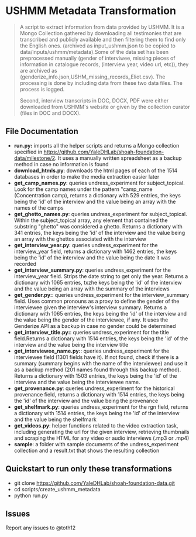# USHMM Metadata Transformation

> A script to extract information from data provided by USHMM. It is a Mongo Collection gathered by downloading all testimonies that are transcribed and publicly available and then filtering them to find only the English ones. (archived as input_ushmm.json to be copied to data/inputs/ushmm/metadata).Some of the data set has been preprocessed manually (gender of interviwee, missing pieces of information in catalogue records, (interview year, video url, etc)), they are archived as (genderize_info.json,USHM_missing_records_Eliot.csv). The processing is done by including data from these two data files. The process is logged.
> 
> Second, interview transcripts in DOC, DOCX, PDF were either downloaded from USHMM's website or given by the collection curator (files in DOC and DOCX).

## File Documentation

* **run.py:** imports all the helper scripts and returns a Mongo collection specified in https://github.com/YaleDHLab/shoah-foundation-data/milestone/2. It uses a manually written spreadsheet as a backup method in case no information is found
* **download_htmls.py**: downloads the html pages of each of the 1514 databases in order to make the media extraction easier later
* **get\_camp\_names.py**: queries undress\_experiment for subject_topical. Look for the camp names under the pattern "camp\_name (Concentration camp), returns a dictionary with 529 entries, the keys being the 'id' of the interview and the value being an array with the names of the camps
* **get\_ghetto\_names.py**: queries undress\_experiment for subject\_topical. Within the subject\_topical array, any element that contained the substring "ghetto" was considered a ghetto. Returns a dictionary with 341 entries, the keys being the 'id' of the interview and the value being an array with the ghettos associated with the interview
* **get\_interview\_year.py**: queries undress\_experiment for the interview\_year field, returns a dictionary with 1462 entries, the keys being the 'id' of the interview and the value being the date it was recorded
* **get\_interview\_summary.py**: queries undress\_experiment for the interview\_year field. Strips the date string to get only the year. Returns a dictionary with 1065 entries, txzhe keys being the 'id' of the interview and the value being an array with the summary of the interviews
* **get\_gender.py:**: queries undress\_experiment for the interview\_summary field. Uses common pronouns as a proxy to define the gender of the interviewee given the interview's interview summary. Returns a dictionary with 1065 entries, the keys being the 'id' of the interview and the value being the gender of the interviewee, if any. It uses the Genderize API as a backup in case no gender could be determined
* **get\_interview\_title.py:**: queries undress\_experiment for the title field.Returns a dictionary with 1514 entries, the keys being the 'id' of the interview and the value being the interview title
* **get\_interviewee_name.py:**: queries undress\_experiment for the interviewee field (1301 fields have it). If not found, check if there is a summary (summary begins with the name of the interviewee) and use it as a backup method (201 names found through this backup method). Returns a dictionary with 1503 entries, the keys being the 'id' of the interview and the value being the interviewee name. 
* **get\_provenance.py**: queries undress\_experiment for the historical provenance field, returns a dictionary with 1514 entries, the keys being the 'id' of the interview and the value being the provenance
* **get\_shelfmark.py**: queries undress\_experiment for the rgn field, returns a dictionary with 1514 entries, the keys being the 'id' of the interview and the value being the shelfmark
* **get\_videos.py**: helper functions related to the video extraction task, including generating the url for the given interview, retrieving thumbnails and scraping the HTML for any video or audio interviews (.mp3 or .mp4)
* **sample**: a folder with sample documents of the undress_experiment collection and a result.txt that shows the resulting collection

## Quickstart to run only these transformations

* git clone https://github.com/YaleDHLab/shoah-foundation-data.git
* cd scripts/create\_ushmm\_metadata
* python run.py


## Issues

Report any issues to @toth12
